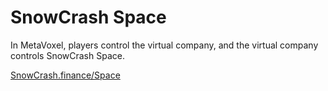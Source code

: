 # SnowCrash Space

In MetaVoxel, players control the virtual company, and the virtual company controls SnowCrash Space.

[SnowCrash.finance/Space](https://snowcrash.finance/space/)
